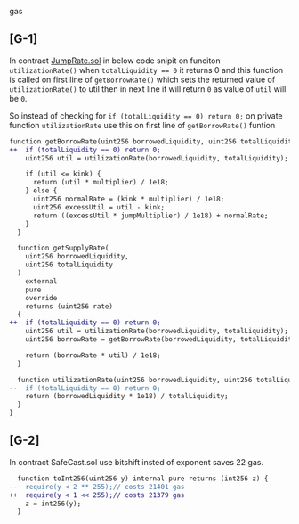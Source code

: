 
gas

## [G-1]
In contract [JumpRate.sol](https://github.com/code-423n4/2023-01-numoen/blob/main/src/core/JumpRate.sol#L40)  in below code snipit on funciton `utilizationRate()` when `totalLiquidity == 0` it returns 0 and this function is called on first line of `getBorrowRate()` which sets the returned value of `utilizationRate()` to util then in next line it will return `0` as value of `util` will be `0`.

So instead of checking for `if (totalLiquidity == 0) return 0;` on private function `utilizationRate` use this on first line of `getBorrowRate()` funtion


```diff
function getBorrowRate(uint256 borrowedLiquidity, uint256 totalLiquidity) public pure override returns (uint256 rate) {
++	if (totalLiquidity == 0) return 0;
    uint256 util = utilizationRate(borrowedLiquidity, totalLiquidity);

    if (util <= kink) {
      return (util * multiplier) / 1e18;
    } else {
      uint256 normalRate = (kink * multiplier) / 1e18;
      uint256 excessUtil = util - kink;
      return ((excessUtil * jumpMultiplier) / 1e18) + normalRate;
    }
  }

  function getSupplyRate(
    uint256 borrowedLiquidity,
    uint256 totalLiquidity
  )
    external
    pure
    override
    returns (uint256 rate)
  {
++  if (totalLiquidity == 0) return 0;
    uint256 util = utilizationRate(borrowedLiquidity, totalLiquidity);
    uint256 borrowRate = getBorrowRate(borrowedLiquidity, totalLiquidity);

    return (borrowRate * util) / 1e18;
  }

  function utilizationRate(uint256 borrowedLiquidity, uint256 totalLiquidity) private pure returns (uint256 rate) {
--  if (totalLiquidity == 0) return 0;
    return (borrowedLiquidity * 1e18) / totalLiquidity;
  }
}
```
## [G-2]
In contract SafeCast.sol use bitshift insted of exponent saves 22 gas.

```diff
  function toInt256(uint256 y) internal pure returns (int256 z) {
--  require(y < 2 ** 255);// costs 21401 gas
++  require(y < 1 << 255);// costs 21379 gas
    z = int256(y);
  }
```

